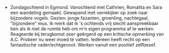 - Zondagochtend in Egmond. Vanochtend met Cathrien, Romalita en Sara een wandeling gemaakt. Gewapend met verrekijker op zoek naar bijzondere vogels. Gezien: jonge fazanten, groenling, nachtegaal, "bijzondere"  mus. Ik merk dat ik 's ochtends vrij slecht aanspreekbaar ben als ik niet de ruimte heb om m'n eigen programma af te werken. Reageerde bij terugkomst zeer geërgerd op een kritische opmerking van A.C. Probeer nu weer moed te vatten. Iedereen heeft recht op een fantastische vader/echtgenoot. Werken vanuit een positief zelfbesef.